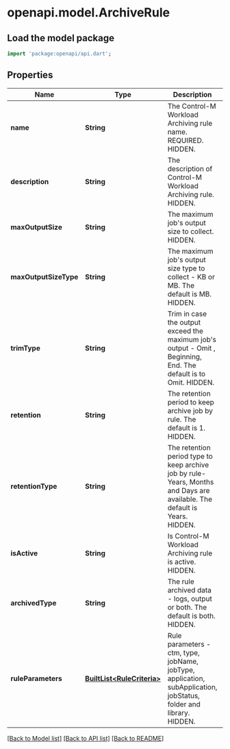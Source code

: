 # openapi.model.ArchiveRule

## Load the model package
```dart
import 'package:openapi/api.dart';
```

## Properties
Name | Type | Description | Notes
------------ | ------------- | ------------- | -------------
**name** | **String** | The Control-M Workload Archiving rule name. REQUIRED. HIDDEN. | [optional] 
**description** | **String** | The description of Control-M Workload Archiving rule. HIDDEN. | [optional] 
**maxOutputSize** | **String** | The maximum job's output size to collect. HIDDEN. | [optional] 
**maxOutputSizeType** | **String** | The maximum job's output size type to collect - KB or MB. The default is MB. HIDDEN. | [optional] 
**trimType** | **String** | Trim in case the output exceed the maximum job's output - Omit , Beginning, End. The default is to Omit. HIDDEN. | [optional] 
**retention** | **String** | The retention period to keep archive job by rule. The default is 1. HIDDEN. | [optional] 
**retentionType** | **String** | The retention period type to keep archive job by rule- Years, Months and Days are available. The default is Years. HIDDEN. | [optional] 
**isActive** | **String** | Is Control-M Workload Archiving rule is active. HIDDEN. | [optional] 
**archivedType** | **String** | The rule archived data - logs, output or both. The default is both. HIDDEN. | [optional] 
**ruleParameters** | [**BuiltList&lt;RuleCriteria&gt;**](RuleCriteria.md) | Rule parameters - ctm, type, jobName, jobType, application, subApplication, jobStatus, folder and library. HIDDEN. | [optional] 

[[Back to Model list]](../README.md#documentation-for-models) [[Back to API list]](../README.md#documentation-for-api-endpoints) [[Back to README]](../README.md)


